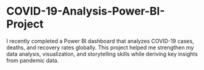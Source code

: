 # COVID-19-Analysis-Power-BI-Project
I recently completed a Power BI dashboard that analyzes COVID-19 cases, deaths, and recovery rates globally. This project helped me strengthen my data analysis, visualization, and storytelling skills while deriving key insights from pandemic data.
